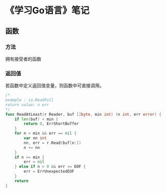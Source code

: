 # 《学习Go语言》笔记



## 函数



### 方法 

拥有接受者的函数

### 返回值

若函数中定义返回值变量，则函数中可直接调用。

```go
/*
example : io.ReadFull
return value: n err
*/
func ReadAtLeast(r Reader, buf []byte, min int) (n int, err error) {
	if len(buf) < min {
		return 0, ErrShortBuffer
	}
	for n < min && err == nil {
		var nn int
		nn, err = r.Read(buf[n:])
		n += nn
	}
	if n >= min {
		err = nil
	} else if n > 0 && err == EOF {
		err = ErrUnexpectedEOF
	}
	return
}
```

